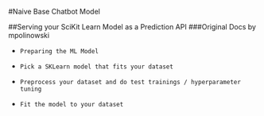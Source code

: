 #Naive Base Chatbot Model

##Serving your SciKit Learn Model as a Prediction API 
###Original Docs by mpolinowski
*     Preparing the ML Model
*     Pick a SKLearn model that fits your dataset
*     Preprocess your dataset and do test trainings / hyperparameter tuning
*     Fit the model to your dataset
